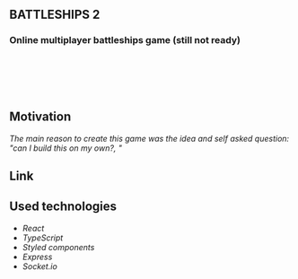 <h2> BATTLESHIPS 2 </h2>

### Online multiplayer battleships game (still not ready)

<br/>
<br/>
<br/>

</br>

## Motivation

_The main reason to create this game was the idea and self asked question: "can I build this on my own?, "_<br/>

## Link

## Used technologies

- _React_
- _TypeScript_
- _Styled components_
- _Express_
- _Socket.io_
